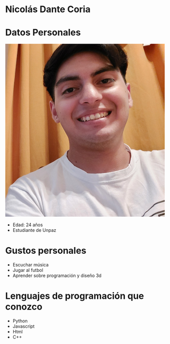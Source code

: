 # Nicolás Dante Coria
# Datos Personales
![image alt](https://github.com/NicoCoria25/NicolasCoria/blob/main/Yo.jpg?raw=true)
+ Edad: 24 años
+ Estudiante de Unpaz
# Gustos personales
+ Escuchar música
+ Jugar al futbol
+ Aprender sobre programación y diseño 3d
# Lenguajes de programación que conozco
+ Python
+ Javascript
+ Html
+ C++
